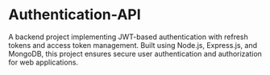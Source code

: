 # Authentication-API
A backend project implementing JWT-based authentication with refresh tokens and access token management. Built using Node.js, Express.js, and MongoDB, this project ensures secure user authentication and authorization for web applications.
